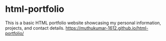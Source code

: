 # html-portfolio
This is a basic HTML portfolio website showcasing my personal information, projects, and contact details.
https://muthukumar-1612.github.io/html-portfolio/
